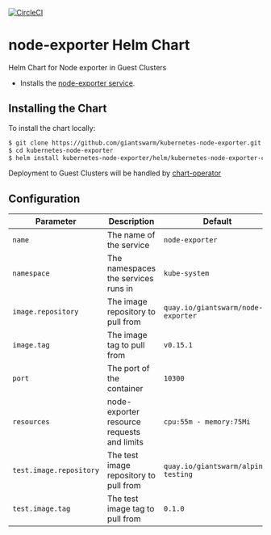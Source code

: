 [![CircleCI](https://circleci.com/gh/giantswarm/kubernetes-node-exporter.svg?style=svg&circle-token=0a5aafcebabaed6f39a57293a96427f907674276)](https://circleci.com/gh/giantswarm/kubernetes-node-exporter)

# node-exporter Helm Chart
Helm Chart for Node exporter in Guest Clusters

* Installs the [node-exporter service](https://github.com/prometheus/node_exporter).

## Installing the Chart

To install the chart locally:

```bash
$ git clone https://github.com/giantswarm/kubernetes-node-exporter.git
$ cd kubernetes-node-exporter
$ helm install kubernetes-node-exporter/helm/kubernetes-node-exporter-chart
```

Deployment to Guest Clusters will be handled by [chart-operator](https://github.com/giantswarm/chart-operator)

## Configuration

| Parameter               | Description                                | Default                             |
|-------------------------|--------------------------------------------|-------------------------------------|
| `name`                  | The name of the service                    | `node-exporter`                     |
| `namespace`             | The namespaces the services runs in        | `kube-system`                       |
| `image.repository`      | The image repository to pull from          | `quay.io/giantswarm/node-exporter`  |
| `image.tag`             | The image tag to pull from                 | `v0.15.1`                           |
| `port`                  | The port of the container                  | `10300`                             |
| `resources`             | node-exporter resource requests and limits | `cpu:55m - memory:75Mi`             |
| `test.image.repository` | The test image repository to pull from     | `quay.io/giantswarm/alpine-testing` |
| `test.image.tag`        | The test image tag to pull from            | `0.1.0`                             |
